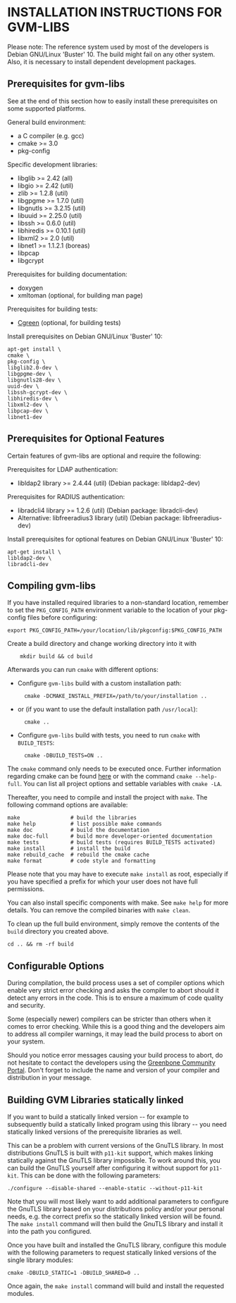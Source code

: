 INSTALLATION INSTRUCTIONS FOR GVM-LIBS
======================================

Please note: The reference system used by most of the developers is Debian
GNU/Linux 'Buster' 10. The build might fail on any other system. Also, it is
necessary to install dependent development packages.

Prerequisites for gvm-libs
--------------------------

See at the end of this section how to easily install these prerequisites on
some supported platforms.

General build environment:
* a C compiler (e.g. gcc)
* cmake >= 3.0
* pkg-config

Specific development libraries:
* libglib >= 2.42 (all)
* libgio >= 2.42 (util)
* zlib >= 1.2.8 (util)
* libgpgme >= 1.7.0 (util)
* libgnutls >= 3.2.15 (util)
* libuuid >= 2.25.0 (util)
* libssh >= 0.6.0 (util)
* libhiredis >= 0.10.1 (util)
* libxml2 >= 2.0 (util)
* libnet1 >= 1.1.2.1 (boreas)
* libpcap
* libgcrypt

Prerequisites for building documentation:
* doxygen
* xmltoman (optional, for building man page)

Prerequisites for building tests:
* [Cgreen](https://cgreen-devs.github.io/#_installing_cgreen) (optional, for building tests)

Install prerequisites on Debian GNU/Linux 'Buster' 10:

    apt-get install \
    cmake \
    pkg-config \
    libglib2.0-dev \
    libgpgme-dev \
    libgnutls28-dev \
    uuid-dev \
    libssh-gcrypt-dev \
    libhiredis-dev \
    libxml2-dev \
    libpcap-dev \
    libnet1-dev


Prerequisites for Optional Features
-----------------------------------

Certain features of gvm-libs are optional and require the following:

Prerequisites for LDAP authentication:
* libldap2 library >= 2.4.44 (util) (Debian package: libldap2-dev)

Prerequisites for RADIUS authentication:
* libradcli4 library >= 1.2.6 (util) (Debian package: libradcli-dev)
* Alternative: libfreeradius3 library (util) (Debian package: libfreeradius-dev)

Install prerequisites for optional features on Debian GNU/Linux 'Buster' 10:

    apt-get install \
    libldap2-dev \
    libradcli-dev


Compiling gvm-libs
------------------

If you have installed required libraries to a non-standard location, remember to
set the `PKG_CONFIG_PATH` environment variable to the location of your pkg-config
files before configuring:

    export PKG_CONFIG_PATH=/your/location/lib/pkgconfig:$PKG_CONFIG_PATH

Create a build directory and change working directory into it with

        mkdir build && cd build

Afterwards you can run `cmake` with different options:
* Configure `gvm-libs` build with a custom installation path:

        cmake -DCMAKE_INSTALL_PREFIX=/path/to/your/installation ..

* or (if you want to use the default installation path `/usr/local`):

        cmake ..

* Configure `gvm-libs` build with tests, you need to run `cmake` with `BUILD_TESTS`:

        cmake -DBUILD_TESTS=ON ..

The `cmake` command only needs to be executed once. Further information regarding cmake can be found [here](https://cmake.org/cmake/help/latest/manual/cmake.1.html#) or with the command `cmake --help-full`.
You can list all project options and settable variables with `cmake -LA`.

Thereafter, you need to compile and install the project with `make`.
The following command options are available:

    make                # build the libraries
    make help           # list possible make commands
    make doc            # build the documentation
    make doc-full       # build more developer-oriented documentation
    make tests          # build tests (requires BUILD_TESTS activated)
    make install        # install the build
    make rebuild_cache  # rebuild the cmake cache
    make format         # code style and formatting

Please note that you may have to execute `make install` as root, especially if
you have specified a prefix for which your user does not have full permissions.

You can also install specific components with make. See `make help` for more details.
You can remove the compiled binaries with `make clean`.

To clean up the full build environment, simply remove the contents of the `build`
directory you created above.

    cd .. && rm -rf build


Configurable Options
--------------------

During compilation, the build process uses a set of compiler options which
enable very strict error checking and asks the compiler to abort should it detect
any errors in the code. This is to ensure a maximum of code quality and
security.

Some (especially newer) compilers can be stricter than others when it comes
to error checking. While this is a good thing and the developers aim to address
all compiler warnings, it may lead the build process to abort on your system.

Should you notice error messages causing your build process to abort, do not
hesitate to contact the developers using the [Greenbone Community
Portal](https://community.greenbone.net/c/gse). Don't forget to include the
name and version of your compiler and distribution in your message.


Building GVM Libraries statically linked
----------------------------------------

If you want to build a statically linked version -- for example to subsequently
build a statically linked program using this library -- you need statically
linked versions of the prerequisite libraries as well.

This can be a problem with current versions of the GnuTLS library. In most
distributions GnuTLS is built with `p11-kit` support, which makes linking
statically against the GnuTLS library impossible. To work around this, you can
build the GnuTLS yourself after configuring it without support for `p11-kit`. This
can be done with the following parameters:

    ./configure --disable-shared --enable-static --without-p11-kit

Note that you will most likely want to add additional parameters to configure
the GnuTLS library based on your distributions policy and/or your personal
needs, e.g. the correct prefix so the statically linked version will be found.
The `make install` command will then build the GnuTLS library and install it
into the path you configured.

Once you have built and installed the GnuTLS library, configure this module
with the following parameters to request statically linked versions of
the single library modules:

    cmake -DBUILD_STATIC=1 -DBUILD_SHARED=0 ..

Once again, the `make install` command will build and install the requested
modules.
